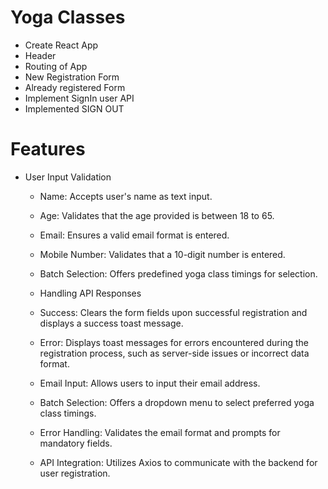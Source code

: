 # Yoga Classes

- Create React App
- Header
- Routing of App
- New Registration Form
- Already registered Form
- Implement SignIn user API
- Implemented SIGN OUT


# Features

- User Input Validation
    - Name: Accepts user's name as text input.
    - Age: Validates that the age provided is between 18 to 65.
    - Email: Ensures a valid email format is entered.
    - Mobile Number: Validates that a 10-digit number is entered.
    - Batch Selection: Offers predefined yoga class timings for selection.
    - Handling API Responses
    - Success: Clears the form fields upon successful registration and displays a success toast message.
    - Error: Displays toast messages for errors encountered during the registration process, such as server-side issues or      incorrect data format.



    - Email Input: Allows users to input their email address.
    - Batch Selection: Offers a dropdown menu to select preferred yoga class timings.
    - Error Handling: Validates the email format and prompts for mandatory fields.
    - API Integration: Utilizes Axios to communicate with the backend for user registration.